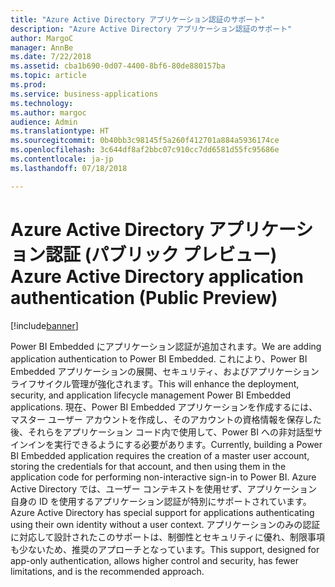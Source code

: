 ```yaml
---
title: "Azure Active Directory アプリケーション認証のサポート"
description: "Azure Active Directory アプリケーション認証のサポート"
author: MargoC
manager: AnnBe
ms.date: 7/22/2018
ms.assetid: cba1b690-0d07-4400-8bf6-80de880157ba
ms.topic: article
ms.prod: 
ms.service: business-applications
ms.technology: 
ms.author: margoc
audience: Admin
ms.translationtype: HT
ms.sourcegitcommit: 0b40bb3c98145f5a260f412701a884a5936174ce
ms.openlocfilehash: 3c644df8af2bbc07c910cc7dd6581d55fc95686e
ms.contentlocale: ja-jp
ms.lasthandoff: 07/18/2018

---
```

# <a name="azure-active-directory-application-authentication-public-preview"></a><span data-ttu-id="28117-103">Azure Active Directory アプリケーション認証 (パブリック プレビュー) </span><span class="sxs-lookup"><span data-stu-id="28117-103">Azure Active Directory application authentication (Public Preview)</span></span>


[!include[banner](../../../includes/banner.md)]

<span data-ttu-id="28117-104">Power BI Embedded にアプリケーション認証が追加されます。</span><span class="sxs-lookup"><span data-stu-id="28117-104">We are adding application authentication to Power BI Embedded.</span></span> <span data-ttu-id="28117-105">これにより、Power BI Embedded アプリケーションの展開、セキュリティ、およびアプリケーション ライフサイクル管理が強化されます。</span><span class="sxs-lookup"><span data-stu-id="28117-105">This will enhance the deployment, security, and application lifecycle management Power BI Embedded applications.</span></span> <span data-ttu-id="28117-106">現在、Power BI Embedded アプリケーションを作成するには、マスター ユーザー アカウントを作成し、そのアカウントの資格情報を保存した後、それらをアプリケーション コード内で使用して、Power BI への非対話型サインインを実行できるようにする必要があります。</span><span class="sxs-lookup"><span data-stu-id="28117-106">Currently, building a Power BI Embedded application requires the creation of a master user account, storing the credentials for that account, and then using them in the application code for performing non-interactive sign-in to Power BI.</span></span> <span data-ttu-id="28117-107">Azure Active Directory では、ユーザー コンテキストを使用せず、アプリケーション自身の ID を使用するアプリケーション認証が特別にサポートされています。</span><span class="sxs-lookup"><span data-stu-id="28117-107">Azure Active Directory has special support for applications authenticating using their own identity without a user context.</span></span> <span data-ttu-id="28117-108">アプリケーションのみの認証に対応して設計されたこのサポートは、制御性とセキュリティに優れ、制限事項も少ないため、推奨のアプローチとなっています。</span><span class="sxs-lookup"><span data-stu-id="28117-108">This support, designed for app-only authentication, allows higher control and security, has fewer limitations, and is the recommended approach.</span></span> 

